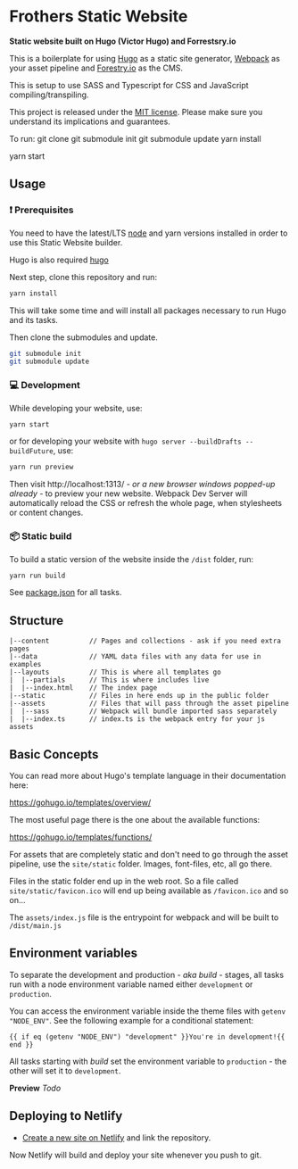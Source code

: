 # Frothers Static Website
**Static website built on Hugo (Victor Hugo) and Forrestsry.io**

This is a boilerplate for using [Hugo](https://gohugo.io/) as a static site generator, [Webpack](https://webpack.js.org/) as your asset pipeline and [Forestry.io](https://forestry.io/) as the CMS.

This is setup to use SASS and Typescript for CSS and JavaScript compiling/transpiling.

This project is released under the [MIT license](LICENSE). Please make sure you understand its implications and guarantees.

To run:
git clone
git submodule init
git submodule update
yarn install

yarn start


## Usage

### :exclamation: Prerequisites

You need to have the latest/LTS [node](https://nodejs.org/en/download/) and yarn versions installed in order to use this Static Website builder.

Hugo is also required [hugo](https://gohugo.io/)

Next step, clone this repository and run:

```bash
yarn install
```

This will take some time and will install all packages necessary to run Hugo and its tasks.

Then clone the submodules and update.

```bash
git submodule init
git submodule update
```

### :computer: Development

While developing your website, use:

```bash
yarn start
```

or for developing your website with `hugo server --buildDrafts --buildFuture`, use:

```bash
yarn run preview
```

Then visit http://localhost:1313/ _- or a new browser windows popped-up already -_ to preview your new website. Webpack Dev Server will automatically reload the CSS or refresh the whole page, when stylesheets or content changes.

### :package: Static build

To build a static version of the website inside the `/dist` folder, run:

```bash
yarn run build
```

See [package.json](package.json#L8) for all tasks.

## Structure

```
|--content          // Pages and collections - ask if you need extra pages
|--data             // YAML data files with any data for use in examples
|--layouts          // This is where all templates go
|  |--partials      // This is where includes live
|  |--index.html    // The index page
|--static           // Files in here ends up in the public folder
|--assets           // Files that will pass through the asset pipeline
|  |--sass          // Webpack will bundle imported sass separately
|  |--index.ts      // index.ts is the webpack entry for your js assets
```

## Basic Concepts

You can read more about Hugo's template language in their documentation here:

https://gohugo.io/templates/overview/

The most useful page there is the one about the available functions:

https://gohugo.io/templates/functions/

For assets that are completely static and don't need to go through the asset pipeline,
use the `site/static` folder. Images, font-files, etc, all go there.

Files in the static folder end up in the web root. So a file called `site/static/favicon.ico`
will end up being available as `/favicon.ico` and so on...

The `assets/index.js` file is the entrypoint for webpack and will be built to `/dist/main.js`


## Environment variables

To separate the development and production _- aka build -_ stages, all tasks run with a node environment variable named either `development` or `production`.

You can access the environment variable inside the theme files with `getenv "NODE_ENV"`. See the following example for a conditional statement:

    {{ if eq (getenv "NODE_ENV") "development" }}You're in development!{{ end }}

All tasks starting with _build_ set the environment variable to `production` - the other will set it to `development`.

**Preview**
*Todo*

## Deploying to Netlify

- [Create a new site on Netlify](https://app.netlify.com/start) and link the repository.

Now Netlify will build and deploy your site whenever you push to git.


